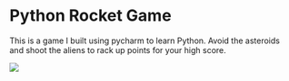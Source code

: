 # Python Rocket Game
This is a game I built using pycharm to learn Python. Avoid the asteroids and shoot the aliens to rack up points for your high score.

![](Rocket_Demo.gif)
